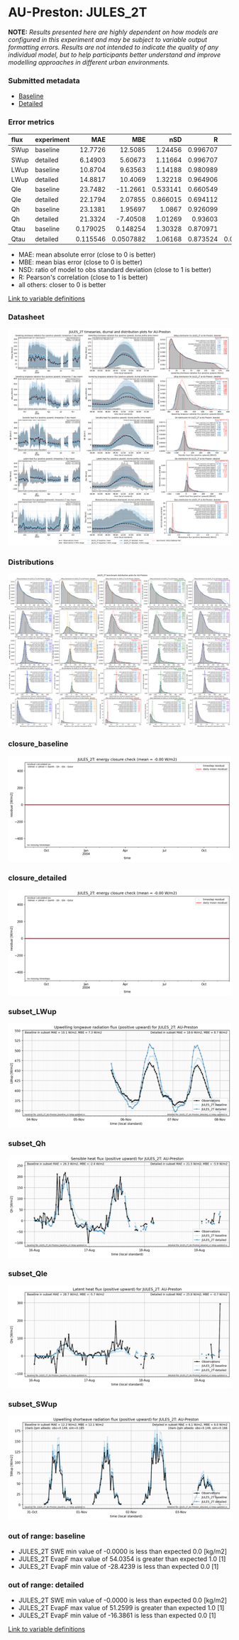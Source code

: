 # AU-Preston: JULES_2T

**NOTE:** *Results presented here are highly dependent on how models are configured in this experiment and may be subject to variable output formatting errors. Results are not intended to indicate the quality of any individual model, but to help participants better understand and improve modelling approaches in different urban environments.*

### Submitted metadata

- [Baseline](JULES_2T_AU-Preston_baseline_attrs.md)
- [Detailed](JULES_2T_AU-Preston_detailed_attrs.md)

### Error metrics

| flux   | experiment   |       MAE |         MBE |      nSD |        R |          5th |      95th |      RMSE |    cRMSE |       AMBE |     1-nSD |        1-R |   nSkewness |   nKurtosis |   Overlap |
|:-------|:-------------|----------:|------------:|---------:|---------:|-------------:|----------:|----------:|---------:|-----------:|----------:|-----------:|------------:|------------:|----------:|
| SWup   | baseline     | 12.7726   |  12.5085    | 1.24456  | 0.996707 |  0.250629    | 35.9891   | 17.4373   | 0.260782 | 12.5085    | 0.244562  | 0.00329283 |   0.011806  |  0.0199241  | 0.104541  |
| SWup   | detailed     |  6.14903  |   5.60673   | 1.11664  | 0.996707 |  0.400626    | 17.283    |  8.77069  | 0.144775 |  5.60673   | 0.116644  | 0.00329283 |   0.011806  |  0.0199241  | 0.0869166 |
| LWup   | baseline     | 10.8704   |   9.63563   | 1.14188  | 0.980989 |  3.886       | 24.5896   | 14.318    | 0.252085 |  9.63563   | 0.141878  | 0.0190114  |   0.0400601 |  0.00138273 | 0.0930473 |
| LWup   | detailed     | 14.8817   |  10.4069    | 1.32218  | 0.964906 |  2.01742     | 44.8288   | 21.3378   | 0.443394 | 10.4069    | 0.322177  | 0.0350936  |   0.111143  |  0.096554   | 0.0867249 |
| Qle    | baseline     | 23.7482   | -11.2661    | 0.533141 | 0.660549 | 12.08        | 51.9296   | 41.2257   | 0.761517 | 11.2661    | 0.466859  | 0.339451   |   0.0148997 |  0.440156   | 0.250742  |
| Qle    | detailed     | 22.1794   |   2.07855   | 0.866015 | 0.694112 | 11.4912      |  2.25706  | 38.5975   | 0.740107 |  2.07855   | 0.133985  | 0.305888   |   0.158473  |  0.740526   | 0.177345  |
| Qh     | baseline     | 23.1381   |   1.95697   | 1.0867   | 0.926099 | 10.2021      | 18.6321   | 37.7714   | 0.41004  |  1.95697   | 0.0867019 | 0.0739005  |   0.0207622 |  0.069782   | 0.0713628 |
| Qh     | detailed     | 21.3324   |  -7.40508   | 1.01269  | 0.93603  | 16.4968      |  7.35162  | 33.9507   | 0.360173 |  7.40508   | 0.0126859 | 0.0639704  |   0.0199453 |  0.0116485  | 0.096422  |
| Qtau   | baseline     |  0.179025 |   0.148254  | 1.30328  | 0.870971 |  0.0094988   |  0.308661 |  0.260941 | 0.654445 |  0.148254  | 0.303279  | 0.129029   |   0.142677  |  0.180424   | 0.18081   |
| Qtau   | detailed     |  0.115546 |   0.0507882 | 1.06168  | 0.873524 |  0.000273709 |  0.055002 |  0.17861  | 0.52188  |  0.0507882 | 0.0616797 | 0.126476   |   0.137217  |  0.176877   | 0.0913294 |

 - MAE: mean absolute error (close to 0 is better)
 - MBE: mean bias error (close to 0 is better)
 - NSD: ratio of model to obs standard deviation (close to 1 is better)
 - R: Pearson's correlation (close to 1 is better)
 - all others: closer to 0 is better

[Link to variable definitions](../modelattrs/variable_definitions.md)

### <a name="datasheet"></a>Datasheet
[![JULES_2T_AU-Preston_Datasheet.png](JULES_2T_AU-Preston_Datasheet.png)](JULES_2T_AU-Preston_Datasheet.png)

### <a name="distributions"></a>Distributions
[![JULES_2T_AU-Preston_Distributions.png](JULES_2T_AU-Preston_Distributions.png)](JULES_2T_AU-Preston_Distributions.png)

### <a name="closure_baseline"></a>closure_baseline
[![JULES_2T_AU-Preston_closure_baseline.png](JULES_2T_AU-Preston_closure_baseline.png)](JULES_2T_AU-Preston_closure_baseline.png)

### <a name="closure_detailed"></a>closure_detailed
[![JULES_2T_AU-Preston_closure_detailed.png](JULES_2T_AU-Preston_closure_detailed.png)](JULES_2T_AU-Preston_closure_detailed.png)

### <a name="subset_lwup"></a>subset_LWup
[![JULES_2T_AU-Preston_subset_LWup.png](JULES_2T_AU-Preston_subset_LWup.png)](JULES_2T_AU-Preston_subset_LWup.png)

### <a name="subset_qh"></a>subset_Qh
[![JULES_2T_AU-Preston_subset_Qh.png](JULES_2T_AU-Preston_subset_Qh.png)](JULES_2T_AU-Preston_subset_Qh.png)

### <a name="subset_qle"></a>subset_Qle
[![JULES_2T_AU-Preston_subset_Qle.png](JULES_2T_AU-Preston_subset_Qle.png)](JULES_2T_AU-Preston_subset_Qle.png)

### <a name="subset_swup"></a>subset_SWup
[![JULES_2T_AU-Preston_subset_SWup.png](JULES_2T_AU-Preston_subset_SWup.png)](JULES_2T_AU-Preston_subset_SWup.png)

### out of range: baseline

 - JULES_2T SWE min value of -0.0000 is less than expected 0.0 [kg/m2]
 - JULES_2T EvapF max value of 54.0354 is greater than expected 1.0 [1]
 - JULES_2T EvapF min value of -28.4239 is less than expected 0.0 [1]

### out of range: detailed

 - JULES_2T SWE min value of -0.0000 is less than expected 0.0 [kg/m2]
 - JULES_2T EvapF max value of 51.2599 is greater than expected 1.0 [1]
 - JULES_2T EvapF min value of -16.3861 is less than expected 0.0 [1]


[Link to variable definitions](../modelattrs/variable_definitions.md)


